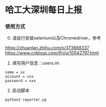 # 哈工大深圳每日上报

### 使用方式
0. 请自行安装selenium以及Chromedriver，参考

https://zhuanlan.zhihu.com/p/373688337
https://www.cnblogs.com/lfri/p/10542797.html

1. 填写用户信息：users.ini
```
name = xx
account = xxx
password = xxx
```

2. 启动脚本
```python
python3 reporter.py
```

